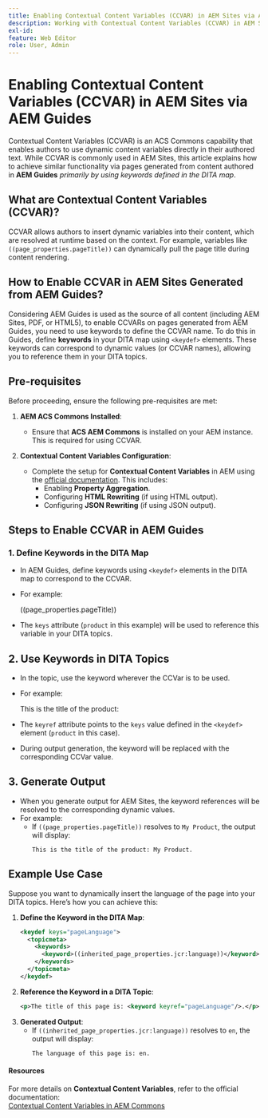 ```yaml
---
title: Enabling Contextual Content Variables (CCVAR) in AEM Sites via AEM Guides
description: Working with Contextual Content Variables (CCVAR) in AEM Sites via AEM Guides
exl-id: 
feature: Web Editor
role: User, Admin
---
```

# Enabling Contextual Content Variables (CCVAR) in AEM Sites via AEM Guides

Contextual Content Variables (CCVAR) is an ACS Commons capability that enables authors to use dynamic content variables directly in their authored text. While CCVAR is commonly used in AEM Sites, this article explains how to achieve similar functionality via pages generated from content authored in **AEM Guides** *primarily by using keywords defined in the DITA map*.


## What are Contextual Content Variables (CCVAR)?

CCVAR allows authors to insert dynamic variables into their content, which are resolved at runtime based on the context. For example, variables like `((page_properties.pageTitle))` can dynamically pull the page title during content rendering.


## How to Enable CCVAR in AEM Sites Generated from AEM Guides?

Considering AEM Guides is used as the source of all content (including AEM Sites, PDF, or HTML5), to enable CCVARs on pages generated from AEM Guides, you need to use keywords to define the CCVAR name. To do this in Guides, define **keywords** in your DITA map using `<keydef>` elements. These keywords can correspond to dynamic values (or CCVAR names), allowing you to reference them in your DITA topics.


## Pre-requisites

Before proceeding, ensure the following pre-requisites are met:

1. **AEM ACS Commons Installed**:
   - Ensure that **ACS AEM Commons** is installed on your AEM instance. This is required for using CCVAR.

2. **Contextual Content Variables Configuration**:
   - Complete the setup for **Contextual Content Variables** in AEM using the [official documentation](https://adobe-consulting-services.github.io/acs-aem-commons/features/contextual-content-variables/index.html). This includes:
     - Enabling **Property Aggregation**.
     - Configuring **HTML Rewriting** (if using HTML output).
     - Configuring **JSON Rewriting** (if using JSON output).



## Steps to Enable CCVAR in AEM Guides

### 1. Define Keywords in the DITA Map

- In AEM Guides, define keywords using `<keydef>` elements in the DITA map to correspond to the CCVAR.
- For example:

  <keydef keys="product">
    <topicmeta>
      <keywords>
        <keyword>((page_properties.pageTitle))</keyword>
      </keywords>
    </topicmeta>
  </keydef>
  
- The `keys` attribute (`product` in this example) will be used to reference this variable in your DITA topics.


## 2. Use Keywords in DITA Topics

- In the topic, use the keyword wherever the CCVar is to be used.
- For example:

  <p>This is the title of the product: <keyword keyref="product"/> </p>
  
- The `keyref` attribute points to the `keys` value defined in the `<keydef>` element (`product` in this case).
- During output generation, the keyword will be replaced with the corresponding CCVar value.


## 3. Generate Output

- When you generate output for AEM Sites, the keyword references will be resolved to the corresponding dynamic values.
- For example:
  - If `((page_properties.pageTitle))` resolves to `My Product`, the output will display:
    ```
    This is the title of the product: My Product.

    ```
## Example Use Case

Suppose you want to dynamically insert the language of the page into your DITA topics. Here’s how you can achieve this:

1. **Define the Keyword in the DITA Map**:
   ```xml
   <keydef keys="pageLanguage">
     <topicmeta>
       <keywords>
         <keyword>((inherited_page_properties.jcr:language))</keyword>
       </keywords>
     </topicmeta>
   </keydef>
   
2. **Reference the Keyword in a DITA Topic**:
   ```xml
   <p>The title of this page is: <keyword keyref="pageLanguage"/>.</p>

3. **Generated Output**:
   - If `((inherited_page_properties.jcr:language))` resolves to `en`, the output will display:
     ```
     The language of this page is: en.
     ```

   
#### Resources
For more details on **Contextual Content Variables**, refer to the official documentation:  
[Contextual Content Variables in AEM Commons](https://adobe-consulting-services.github.io/acs-aem-commons/features/contextual-content-variables/index.html)